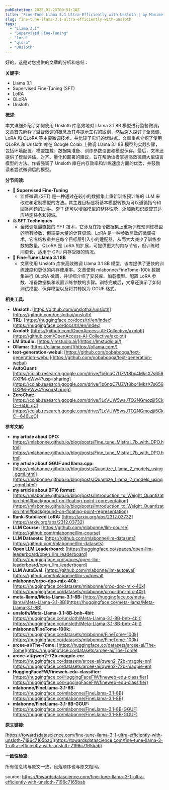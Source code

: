 ```yaml
---
pubDatetime: 2025-01-23T00:51:10Z
title: "Fine-Tune Llama 3.1 Ultra-Efficiently with Unsloth | by Maxime Labonne | Towards Data Science"
slug: fine-tune-llama-3.1-ultra-efficiently-with-unsloth
tags:
  - "Llama 3.1"
  - "Supervised Fine-Tuning"
  - "lora"
  - "qlora"
  - "Unsloth"
---
```


好的，这是对您提供的文章的分析和总结：

**关键字:**

- Llama 3.1
- Supervised Fine-Tuning (SFT)
- LoRA
- QLoRA
- Unsloth

**概述:**

本文详细介绍了如何使用 Unsloth 库高效地对 Llama 3.1 8B 模型进行监督微调。文章首先解释了监督微调的概念及其与提示工程的区别，然后深入探讨了全微调、LoRA 和 QLoRA 等主要微调技术，并比较了它们的优缺点。文章重点介绍了使用 QLoRA 和 Unsloth 库在 Google Colab 上微调 Llama 3.1 8B 模型的实践步骤，包括环境配置、模型加载、数据集准备、训练参数设置和模型保存。最后，文章还提供了模型评估、对齐、量化和部署的建议，旨在帮助读者掌握高效微调大型语言模型的方法。作者强调了 Unsloth 库在内存效率和训练速度方面的优势，并鼓励读者尝试微调后的模型。

**分节阅读:**

- **🔧 Supervised Fine-Tuning**
  - 监督微调 (SFT) 是一种通过在较小的数据集上重新训练预训练的 LLM 来改进和定制模型的方法。其主要目标是将基本模型转换为可以遵循指令和回答问题的助手。SFT 还可以增强模型的整体性能，添加新知识或使其适应特定任务和领域。
- **⚖️ SFT Techniques**
  - 全微调是最直接的 SFT 技术，它涉及在指令数据集上重新训练预训练模型的所有参数，但需要大量的计算资源。LoRA 是一种参数高效的微调技术，它冻结权重并在每个目标层引入小的适配器，从而大大减少了训练参数的数量。QLoRA 是 LoRA 的扩展，可提供更大的内存节省，但训练时间更长，适用于 GPU 内存受限的情况。
- **🦙 Fine-Tune Llama 3.1 8B**
  - 文章使用 Unsloth 库来高效微调 Llama 3.1 8B 模型，该库提供了更快的训练速度和更低的内存使用率。文章使用 mlabonne/FineTome-100k 数据集进行 QLoRA 微调，并详细介绍了安装库、加载模型、配置 LoRA 参数、准备数据集和设置训练参数的步骤。训练完成后，文章还演示了如何测试模型、保存模型以及将其转换为 GGUF 格式。

**相关工具:**

- **Unsloth:** [https://github.com/unslothai/unsloth](https://github.com/unslothai/unsloth)
- **TRL:** [https://huggingface.co/docs/trl/en/index](https://huggingface.co/docs/trl/en/index)
- **Axolotl:** [https://github.com/OpenAccess-AI-Collective/axolotl](https://github.com/OpenAccess-AI-Collective/axolotl)
- **LM Studio:** [https://lmstudio.ai/](https://lmstudio.ai/)
- **Ollama:** [https://ollama.com/](https://ollama.com/)
- **text-generation-webui:** [https://github.com/oobabooga/text-generation-webui](https://github.com/oobabooga/text-generation-webui)
- **AutoQuant:** [https://colab.research.google.com/drive/1b6nqC7UZVt8bx4MksX7s656GXPM-eWw4?usp=sharing](https://colab.research.google.com/drive/1b6nqC7UZVt8bx4MksX7s656GXPM-eWw4?usp=sharing)
- **ZeroChat:** [https://colab.research.google.com/drive/1LcVUW5wsJTO2NGmozjji5CkC--646LgC](https://colab.research.google.com/drive/1LcVUW5wsJTO2NGmozjji5CkC--646LgC)

**参考文献:**

- **my article about DPO:** [https://mlabonne.github.io/blog/posts/Fine_tune_Mistral_7b_with_DPO.html](https://mlabonne.github.io/blog/posts/Fine_tune_Mistral_7b_with_DPO.html)
- **my article about GGUF and llama.cpp:** [https://mlabonne.github.io/blog/posts/Quantize_Llama_2_models_using_ggml.html](https://mlabonne.github.io/blog/posts/Quantize_Llama_2_models_using_ggml.html)
- **my article about BF16 format:** [https://mlabonne.github.io/blog/posts/Introduction_to_Weight_Quantization.html#background-on-floating-point-representation](https://mlabonne.github.io/blog/posts/Introduction_to_Weight_Quantization.html#background-on-floating-point-representation)
- **Rank-Stabilized LoRA:** [https://arxiv.org/abs/2312.03732](https://arxiv.org/abs/2312.03732)
- **LLM Course:** [https://github.com/mlabonne/llm-course](https://github.com/mlabonne/llm-course)
- **LLM Datasets:** [https://github.com/mlabonne/llm-datasets](https://github.com/mlabonne/llm-datasets)
- **Open LLM Leaderboard:** [https://huggingface.co/spaces/open-llm-leaderboard/open_llm_leaderboard](https://huggingface.co/spaces/open-llm-leaderboard/open_llm_leaderboard)
- **LLM AutoEval:** [https://github.com/mlabonne/llm-autoeval](https://github.com/mlabonne/llm-autoeval)
- **mlabonne/orpo-dpo-mix-40k:** [https://huggingface.co/datasets/mlabonne/orpo-dpo-mix-40k](https://huggingface.co/datasets/mlabonne/orpo-dpo-mix-40k)
- **meta-llama/Meta-Llama-3.1-8B:** [https://huggingface.co/meta-llama/Meta-Llama-3.1-8B](https://huggingface.co/meta-llama/Meta-Llama-3.1-8B)
- **unsloth/Meta-Llama-3.1-8B-bnb-4bit:** [https://huggingface.co/unsloth/Meta-Llama-3.1-8B-bnb-4bit](https://huggingface.co/unsloth/Meta-Llama-3.1-8B-bnb-4bit)
- **mlabonne/FineTome-100k:** [https://huggingface.co/datasets/mlabonne/FineTome-100k](https://huggingface.co/datasets/mlabonne/FineTome-100k)
- **arcee-ai/The-Tome:** [https://huggingface.co/datasets/arcee-ai/The-Tome](https://huggingface.co/datasets/arcee-ai/The-Tome)
- **arcee-ai/qwen2–72b-magpie-en:** [https://huggingface.co/datasets/arcee-ai/qwen2-72b-magpie-en](https://huggingface.co/datasets/arcee-ai/qwen2-72b-magpie-en)
- **HuggingFaceFW/fineweb-edu-classifier:** [https://huggingface.co/HuggingFaceFW/fineweb-edu-classifier](https://huggingface.co/HuggingFaceFW/fineweb-edu-classifier)
- **mlabonne/FineLlama-3.1-8B:** [https://huggingface.co/mlabonne/FineLlama-3.1-8B](https://huggingface.co/mlabonne/FineLlama-3.1-8B)
- **mlabonne/FineLlama-3.1-8B-GGUF:** [https://huggingface.co/mlabonne/FineLlama-3.1-8B-GGUF](https://huggingface.co/mlabonne/FineLlama-3.1-8B-GGUF)

**原文链接:**

[https://towardsdatascience.com/fine-tune-llama-3-1-ultra-efficiently-with-unsloth-7196c7165bab](https://towardsdatascience.com/fine-tune-llama-3-1-ultra-efficiently-with-unsloth-7196c7165bab)

**一致性检查:**

所有信息均与原文一致，段落顺序也与原文相同。

source: https://towardsdatascience.com/fine-tune-llama-3-1-ultra-efficiently-with-unsloth-7196c7165bab
